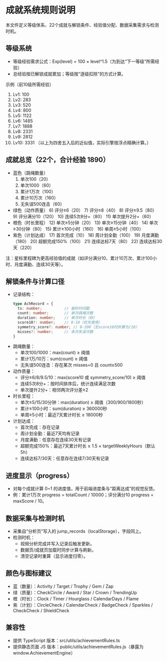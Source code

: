 # 成就系统规则说明

本文件定义等级体系、22个成就与解锁条件、经验值分配、数据采集需求与检测时机。

## 等级系统
- 等级经验需求公式：Exp(level) = 100 × level^1.5（为到达“下一等级”所需经验）
- 总经验按已解锁成就累加；等级按“逐级扣除”的方式计算。

示例（前10级所需经验）
1. Lv1: 100
2. Lv2: 283
3. Lv3: 520
4. Lv4: 800
5. Lv5: 1122
6. Lv6: 1485
7. Lv7: 1888
8. Lv8: 2331
9. Lv9: 2812
10. Lv10: 3331
（以上为四舍五入后的近似值，实际引擎按浮点精确计算。）

## 成就总览（22个，合计经验 1890）
- 蓝色（跳绳数量）
  1) 单次100（20）
  2) 单次1000（60）
  3) 累计1万次（100）
  4) 累计10万次（160）
  5) 无失误500连击（60）
- 绿色（动作质量）
  6) 评分≥6（20）
  7) 评分≥8（40）
  8) 评分≥9.5（80）
  9) 评分满分10（120）
  10) 连续5次8分+（80）
  11) 单次提升2分+（60）
- 橙色（时长里程）
  12) 单次≥5分钟（20）
  13) 单次≥15分钟（40）
  14) 单次≥30分钟（80）
  15) 累计≥100小时（160）
  16) 单周≥5小时（100）
- 紫色（计划达成）
  17) 首次完成（10）
  18) 周计划全勤（100）
  19) 月度满勤（180）
  20) 超额完成150%（100）
  21) 连续达标7天（80）
  22) 连续达标30天（220）

注：星标里程碑为更高经验值的成就（如评分满分10、累计10万次、累计100小时、月度满勤、连续30天等）。

## 解锁条件与计算口径
- 记录结构：
  ```ts
  type AchRecord = {
    ts: number;          // 毫秒时间戳
    count: number;       // 单次跳绳次数
    duration: number;    // 单次时长（秒）
    score10?: number;    // 0-10（优先使用）
    symmetry_score?: number; // 0-100（无score10时折算为/10）
    misses?: number;     // 本次失误次数
  }
  ```
- 跳绳数量：
  - 单次100/1000：max(count) ≥ 阈值
  - 累计1万/10万：sum(count) ≥ 阈值
  - 无失误500连击：存在某次 misses=0 且 count≥500
- 动作质量：
  - 评分≥6/8/9.5/10：max(score10 或 symmetry_score/10) ≥ 阈值
  - 连续5次8分+：按时间排序后，统计连续满足次数
  - 单次提升2分+：相邻两次评分差≥2
- 时长里程：
  - 单次≥5/15/30分钟：max(duration) ≥ 阈值（300/900/1800秒）
  - 累计≥100小时：sum(duration) ≥ 360000秒
  - 单周≥5小时：最近7天累计时长 ≥ 18000秒
- 计划达成：
  - 首次完成：存在记录
  - 周计划全勤：最近7天均有记录
  - 月度满勤：任意存在连续30天有记录
  - 超额完成150%：最近7天累计时长 ≥ 1.5 × targetWeeklyHours（默认5h）
  - 连续达标7/30天：任意存在连续7/30天有记录

## 进度显示（progress）
- 对每个成就计算 0~1 的进度值，用于前端进度条与“距离达成”的视觉反馈。
- 例：累计1万次 progress = totalCount / 10000；评分满分10 progress = maxScore / 10。

## 数据采集与检测时机
- 采集自“分析页”写入的 jump_records（localStorage），字段同上。
- 检测时机：
  - 视频分析完成并写入记录后触发更新。
  - 数据页/成就页加载时同步计算与刷新。
  - 清空记录时重算（显示进度归零）。

## 颜色与图标建议
- 蓝（数量）：Activity / Target / Trophy / Gem / Zap
- 绿（质量）：CheckCircle / Award / Star / Crown / TrendingUp
- 橙（时长）：Clock / Timer / Hourglass / CalendarDays / Flame
- 紫（计划）：CircleCheck / CalendarCheck / BadgeCheck / Sparkles / CheckCheck / ShieldCheck

## 兼容性
- 提供 TypeScript 版本：src/utils/achievementRules.ts
- 提供静态页面 JS 版本：public/utils/achievementRules.js（暴露为 window.AchievementEngine）
